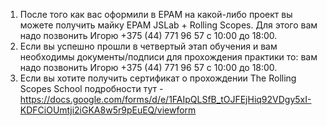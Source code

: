 1. После того как вас оформили в EPAM на какой-либо проект вы можете получить майку EPAM JSLab + Rolling Scopes. Для этого вам надо позвонить Игорю +375 (44) 771 96 57 c 10:00 до 18:00.
2. Если вы успешно прошли в четвертый этап обучения и вам необходимы документы/подписи для прохождения практики то: вам надо позвонить Игорю +375 (44) 771 96 57 c 10:00 до 18:00.
3. Если вы хотите получить сертификат о прохождении The Rolling Scopes School подробности тут - https://docs.google.com/forms/d/e/1FAIpQLSfB_tOJFEjHiq92VDgy5xI-KDFCiOUmtji2iGKA8w5r9pEuEQ/viewform
